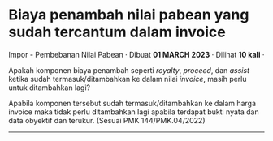 Biaya penambah nilai pabean yang sudah tercantum dalam invoice
==============================================================

Impor - Pembebanan Nilai Pabean · Dibuat **01 MARCH 2023** · Dilihat **10 kali** ·

Apakah komponen biaya penambah seperti _royalty_, _proceed_, dan _assist_ ketika sudah termasuk/ditambahkan ke dalam nilai _invoice_, masih perlu untuk ditambahkan lagi?  

Apabila komponen tersebut sudah termasuk/ditambahkan ke dalam harga invoice maka tidak perlu ditambahkan lagi apabila terdapat bukti nyata dan data obyektif dan terukur. (Sesuai PMK 144/PMK.04/2022)

  
  
  

* * *